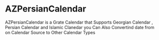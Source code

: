 # AZPersianCalendar
AZPersianCalendar is a Grate Calendar that Supports Georgian Calendar , Persian Calendar and Islamic Clanedar 
you Can Also Convertind date from on Calendar Source to Other Calendar Types 
